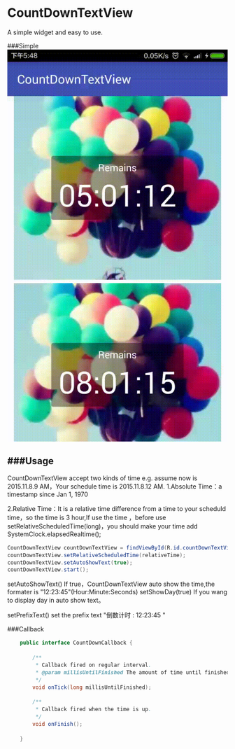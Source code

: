 # CountDownTextView
A simple widget and easy to use.

###Simple
![demo](./screenshots/demo.gif)

###Usage
------
CountDownTextView accept two kinds of time
e.g. assume now is 2015.11.8.9 AM，Your schedule time is 2015.11.8.12 AM.
1.Absolute Time：a timestamp since Jan 1, 1970 

2.Relative Time：It is a relative time difference from a time to your scheduld time，so the time is 3 hour,If use the time ，before use setRelativeScheduledTime(long)，you should make your time add SystemClock.elapsedRealtime();

``` java
CountDownTextView countDownTextView = findViewById(R.id.countDownTextView)
countDownTextView.setRelativeScheduledTime(relativeTime);
countDownTextView.setAutoShowText(true);
countDownTextView.start();

```

setAutoShowText()
If true，CountDownTextView auto show the time,the formater is "12:23:45"(Hour:Minute:Seconds)
setShowDay(true)
If you wang to display day in auto show text。

setPrefixText()
set the prefix text "倒数计时 : 12:23:45 "

###Callback

``` java
    public interface CountDownCallback {

        /**
         * Callback fired on regular interval.
         * @param millisUntilFinished The amount of time until finished.
         */
        void onTick(long millisUntilFinished);

        /**
         * Callback fired when the time is up.
         */
        void onFinish();
        
    }
```
